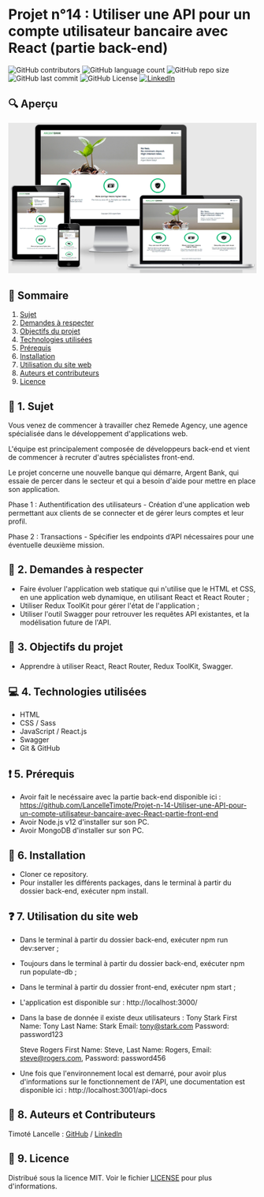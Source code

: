 # Projet n°14 : Utiliser une API pour un compte utilisateur bancaire avec React (partie back-end)

![GitHub contributors](https://img.shields.io/github/contributors/LancelleTimote/Projet-n-14-Utiliser-une-API-pour-un-compte-utilisateur-bancaire-avec-React-partie-back-end?style=for-the-badge&color=green)
![GitHub language count](https://img.shields.io/github/languages/count/LancelleTimote/Projet-n-14-Utiliser-une-API-pour-un-compte-utilisateur-bancaire-avec-React-partie-back-end?style=for-the-badge)
![GitHub repo size](https://img.shields.io/github/repo-size/LancelleTimote/Projet-n-14-Utiliser-une-API-pour-un-compte-utilisateur-bancaire-avec-React-partie-back-end?style=for-the-badge)
![GitHub last commit](https://img.shields.io/github/last-commit/LancelleTimote/Projet-n-14-Utiliser-une-API-pour-un-compte-utilisateur-bancaire-avec-React-partie-back-end?style=for-the-badge)
![GitHub License](https://img.shields.io/github/license/LancelleTimote/Projet-n-14-Utiliser-une-API-pour-un-compte-utilisateur-bancaire-avec-React-partie-back-end?style=for-the-badge)
[![LinkedIn](https://img.shields.io/badge/LinkedIn-0077B5?style=for-the-badge&logo=linkedin&logoColor=white)](https://www.linkedin.com/in/timote-lancelle-devweb/)

## :mag: Aperçu

![Aperçu du site web](visuel_projet/visuel_projet.png)

## :bookmark_tabs: Sommaire

<ol>
    <li><a href="#sujet">Sujet</a></li>
    <li><a href="#demandes_respecter">Demandes à respecter</a></li>
    <li><a href="#objectifs_projet">Objectifs du projet</a></li>
    <li><a href="#technologies_utilisees">Technologies utilisées</a></li>
    <li><a href="#prerequis">Prérequis</a></li>
    <li><a href="#installation">Installation</a></li>
    <li><a href="#utilisation_siteweb">Utilisation du site web</a></li>
    <li><a href="#auteurs_contributeurs">Auteurs et contributeurs</a></li>
    <li><a href="#licence">Licence</a></li>
</ol>

## :page_facing_up: 1. Sujet <a name = "sujet"></a>

Vous venez de commencer à travailler chez Remede Agency, une agence spécialisée dans le développement d'applications web.

L'équipe est principalement composée de développeurs back-end et vient de commencer à recruter d'autres spécialistes front-end.

Le projet concerne une nouvelle banque qui démarre, Argent Bank, qui essaie de percer dans le secteur et qui a besoin d'aide pour mettre en place son application.

Phase 1 : Authentification des utilisateurs - Création d'une application web permettant aux clients de se connecter et de gérer leurs comptes et leur profil.

Phase 2 : Transactions - Spécifier les endpoints d’API nécessaires pour une éventuelle deuxième mission.

## :memo: 2. Demandes à respecter <a name = "demandes_respecter"></a>

- Faire évoluer l'application web statique qui n'utilise que le HTML et CSS, en une application web dynamique, en utilisant React et React Router ;
- Utiliser Redux ToolKit pour gérer l'état de l'application ;
- Utiliser l'outil Swagger pour retrouver les requêtes API existantes, et la modélisation future de l'API.

## :checkered_flag: 3. Objectifs du projet <a name = "objectifs_projet"></a>

- Apprendre à utiliser React, React Router, Redux ToolKit, Swagger.

## :computer: 4. Technologies utilisées <a name = "technologies_utilisees"></a>

- HTML
- CSS / Sass
- JavaScript / React.js
- Swagger
- Git & GitHub

## :exclamation: 5. Prérequis <a name = "prerequis"></a>

- Avoir fait le necéssaire avec la partie back-end disponible ici : https://github.com/LancelleTimote/Projet-n-14-Utiliser-une-API-pour-un-compte-utilisateur-bancaire-avec-React-partie-front-end
- Avoir Node.js v12 d'installer sur son PC.
- Avoir MongoDB d'installer sur son PC.

## :wrench: 6. Installation <a name = "installation"></a>

- Cloner ce repository.
- Pour installer les différents packages, dans le terminal à partir du dossier back-end, exécuter npm install.

## :question: 7. Utilisation du site web <a name = "utilisation_siteweb"></a>

- Dans le terminal à partir du dossier back-end, exécuter npm run dev:server ;
- Toujours dans le terminal à partir du dossier back-end, exécuter npm run populate-db ;
- Dans le terminal à partir du dossier front-end, exécuter npm start ;
- L'application est disponible sur : http://localhost:3000/
- Dans la base de donnée il existe deux utilisateurs :
  Tony Stark
  First Name: Tony
  Last Name: Stark
  Email: tony@stark.com
  Password: password123

  Steve Rogers
  First Name: Steve,
  Last Name: Rogers,
  Email: steve@rogers.com,
  Password: password456

- Une fois que l'environnement local est demarré, pour avoir plus d'informations sur le fonctionnement de l'API, une documentation est disponible ici : http://localhost:3001/api-docs

## :beers: 8. Auteurs et Contributeurs <a name = "auteurs_contributeurs"></a>

Timoté Lancelle : [GitHub](https://github.com/LancelleTimote) / [LinkedIn](https://www.linkedin.com/in/timote-lancelle-devweb/)

## :page_with_curl: 9. Licence <a name = "licence"></a>

Distribué sous la licence MIT. Voir le fichier [LICENSE](LICENSE) pour plus d'informations.
